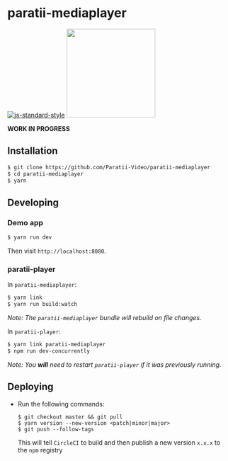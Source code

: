 # paratii-mediaplayer


[![js-standard-style](https://cdn.rawgit.com/feross/standard/master/badge.svg)](https://github.com/feross/standard) <img src="https://github.com/Paratii-Video/paratiisite/blob/master/rebrand/src/svgs/paratii-logo.svg" width="200"> 


**WORK IN PROGRESS**


## Installation


```bash
$ git clone https://github.com/Paratii-Video/paratii-mediaplayer
$ cd paratii-mediaplayer
$ yarn
```

## Developing

### Demo app

```bash
$ yarn run dev
```

Then visit `http://localhost:8080`.

### paratii-player

In `paratii-mediaplayer`:

```bash
$ yarn link
$ yarn run build:watch 
```
_Note: The `paratii-mediaplayer` bundle will rebuild on file changes._

In `paratii-player`:

```bash
$ yarn link paratii-mediaplayer
$ npm run dev-concurrently
```

_Note: You **will** need to restart `paratii-player` if it was previously running._

## Deploying

- Run the following commands:

  ```
  $ git checkout master && git pull
  $ yarn version --new-version <patch|minor|major>
  $ git push --follow-tags
  ```
  This will tell `CircleCI` to build and then publish a new version `x.x.x` to the `npm` registry
